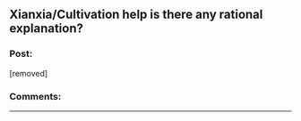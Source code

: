 ## Xianxia/Cultivation help is there any rational explanation?

### Post:

[removed]

### Comments:

---

